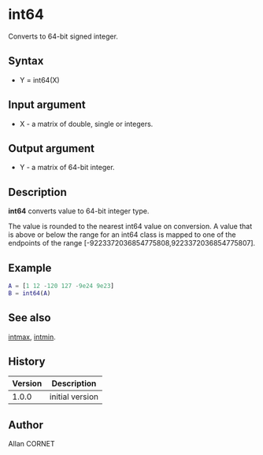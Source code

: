 

# int64

Converts to 64-bit signed integer.

## Syntax

- Y = int64(X)

## Input argument

 - X - a matrix of double, single or integers.

## Output argument

 - Y - a matrix of 64-bit integer.

## Description


  <p><b>int64</b> converts value to 64-bit integer type.</p>
  <p>The value is rounded to the nearest int64 value on conversion. A value that is above or below the range for an int64 class is mapped to one of the endpoints of the range [-9223372036854775808,9223372036854775807].</p>


## Example

```matlab
A = [1 12 -120 127 -9e24 9e23]
B = int64(A)
```

## See also

[intmax](intmax.md), [intmin](intmax.md).
## History

|Version|Description|
|------|------|
|1.0.0|initial version|


## Author

Allan CORNET



